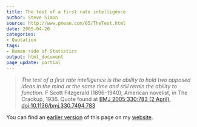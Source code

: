 ```yaml
---
title: The test of a first rate intelligence
author: Steve Simon
source: http://www.pmean.com/05/TheTest.html
date: 2005-04-20
categories:
- Quotation
tags:
- Human side of Statistics
output: html_document
page_update: partial
---
```

> *The test of a first rate intelligence is the ability to hold two
> opposed ideas in the mind at the same time and still retain the
> ability to function*. F Scott Fitzgerald (1896-1940), American
> novelist, in The Crackup, 1936. Quote found at [BMJ 2005;330:783 (2
> April),
> doi:10.1136/bmj.330.7494.783](http://bmj.bmjjournals.com/cgi/content/full/330/7494/783)

You can find an [earlier version][sim1] of this page on my [website][sim2].

[sim1]: http://www.pmean.com/05/TheTest.html
[sim2]: http://www.pmean.com
